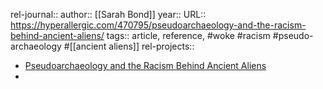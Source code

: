 rel-journal::
author:: [[Sarah Bond]]
year::
URL:: https://hyperallergic.com/470795/pseudoarchaeology-and-the-racism-behind-ancient-aliens/
tags:: article, reference, #woke #racism #pseudo-archaeology #[[ancient aliens]]
rel-projects::

- [Pseudoarchaeology and the Racism Behind Ancient Aliens](https://hyperallergic.com/470795/pseudoarchaeology-and-the-racism-behind-ancient-aliens/)
-
